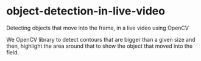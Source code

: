 # object-detection-in-live-video
Detecting objects that move into the frame, in a live video using OpenCV

We OpenCV library to detect contours that are bigger than a given size and then, highlight the area around that to show the object that moved into the field.
